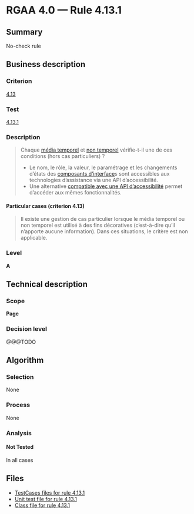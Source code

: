 # RGAA 4.0 — Rule 4.13.1

## Summary

No-check rule

## Business description

### Criterion

[4.13](https://www.numerique.gouv.fr/publications/rgaa-accessibilite/methode/criteres/#crit-4-13)

### Test

[4.13.1](https://www.numerique.gouv.fr/publications/rgaa-accessibilite/methode/criteres/#test-4-13-1)

### Description

> Chaque [média temporel](https://www.numerique.gouv.fr/publications/rgaa-accessibilite/methode/glossaire/#media-temporel-type-son-video-et-synchronise) et [non temporel](https://www.numerique.gouv.fr/publications/rgaa-accessibilite/methode/glossaire/#media-non-temporel) vérifie-t-il une de ces conditions (hors cas particuliers) ?
> 
> * Le nom, le rôle, la valeur, le paramétrage et les changements d’états des [composants d’interface](https://www.numerique.gouv.fr/publications/rgaa-accessibilite/methode/glossaire/#composant-d-interface)s sont accessibles aux technologies d’assistance via une API d’accessibilité.
> * Une alternative [compatible avec une API d’accessibilité](https://www.numerique.gouv.fr/publications/rgaa-accessibilite/methode/glossaire/#compatible-avec-les-technologies-d-assistance) permet d’accéder aux mêmes fonctionnalités.

#### Particular cases (criterion 4.13)

> Il existe une gestion de cas particulier lorsque le média temporel ou non temporel est utilisé à des fins décoratives (c’est-à-dire qu’il n’apporte aucune information). Dans ces situations, le critère est non applicable.

### Level

**A**


## Technical description

### Scope

**Page**

### Decision level

@@@TODO


## Algorithm

### Selection

None

### Process

None

### Analysis

#### Not Tested

In all cases


## Files

- [TestCases files for rule 4.13.1](https://gitlab.com/asqatasun/Asqatasun/-/tree/master/rules/rules-rgaa4.0/src/test/resources/testcases/rgaa40/Rgaa40Rule041301/)
- [Unit test file for rule 4.13.1](https://gitlab.com/asqatasun/Asqatasun/-/blob/master/rules/rules-rgaa4.0/src/test/java/org/asqatasun/rules/rgaa40/Rgaa40Rule041301Test.java)
- [Class file for rule 4.13.1](https://gitlab.com/asqatasun/Asqatasun/-/blob/master/rules/rules-rgaa4.0/src/main/java/org/asqatasun/rules/rgaa40/Rgaa40Rule041301.java)


